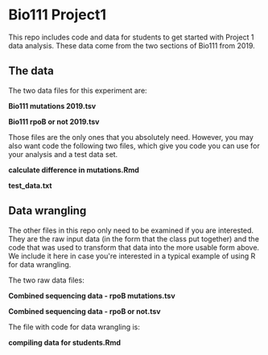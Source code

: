 # Bio111 Project1
This repo includes code and data for students to get started with Project 1 data analysis.
These data come from the two sections of Bio111 from 2019.

## The data

The two data files for this experiment are:

**Bio111 mutations 2019.tsv**

**Bio111 rpoB or not 2019.tsv**

Those files are the only ones that you absolutely need. However, you may also want code the following two files, which give you code you can use for your analysis and a test data set. 

**calculate difference in mutations.Rmd**

**test_data.txt**

## Data wrangling

The other files in this repo only need to be examined if you are interested. They are the raw input data (in the form that the class put together) and the code that was used to transform that data into the more usable form above. We include it here in case you're interested in a typical example of using R for data wrangling.

The two raw data files:

**Combined sequencing data - rpoB mutations.tsv**

**Combined sequencing data - rpoB or not.tsv**

The file with code for data wrangling is:

**compiling data for students.Rmd**

